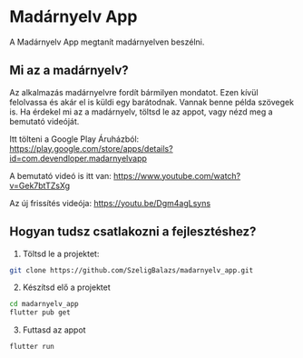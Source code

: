 # Madárnyelv App

A Madárnyelv App megtanít madárnyelven beszélni.

## Mi az a madárnyelv?

Az alkalmazás madárnyelvre fordít bármilyen mondatot. Ezen kívül felolvassa és akár el is küldi egy barátodnak. Vannak benne példa szövegek is. Ha érdekel mi az a madárnyelv, töltsd le az appot, vagy nézd meg a bemutató videóját.

Itt tölteni a Google Play Áruházból: https://play.google.com/store/apps/details?id=com.devendloper.madarnyelvapp

A bemutató videó is itt van: https://www.youtube.com/watch?v=Gek7btTZsXg


Az új frissítés videója: https://youtu.be/Dgm4agLsyns

## Hogyan tudsz csatlakozni a fejlesztéshez?

1. Töltsd le a projektet:
```bash
git clone https://github.com/SzeligBalazs/madarnyelv_app.git
```

2. Készítsd elő a projektet

```bash
cd madarnyelv_app
flutter pub get
```
3. Futtasd az appot

```bash
flutter run
```